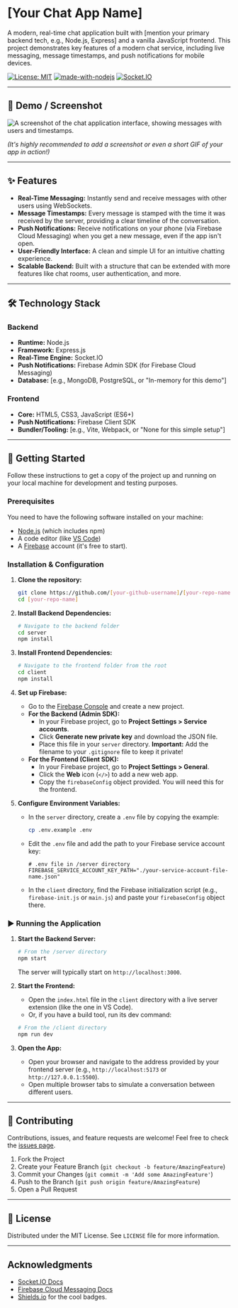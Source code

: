 # [Your Chat App Name]

A modern, real-time chat application built with [mention your primary backend tech, e.g., Node.js, Express] and a vanilla JavaScript frontend. This project demonstrates key features of a modern chat service, including live messaging, message timestamps, and push notifications for mobile devices.

[![License: MIT](https://img.shields.io/badge/License-MIT-yellow.svg)](https://opensource.org/licenses/MIT)
[![made-with-nodejs](https://img.shields.io/badge/Made%20with-Node.js-1f425f.svg)](https://nodejs.org)
[![Socket.IO](https://img.shields.io/badge/Socket.IO-v4-010101?logo=socket.io)](https://socket.io/)

---

## 📸 Demo / Screenshot

![A screenshot of the chat application interface, showing messages with users and timestamps.]([link/to/your/screenshot.png])

*(It's highly recommended to add a screenshot or even a short GIF of your app in action!)*

---

## ✨ Features

-   **Real-Time Messaging:** Instantly send and receive messages with other users using WebSockets.
-   **Message Timestamps:** Every message is stamped with the time it was received by the server, providing a clear timeline of the conversation.
-   **Push Notifications:** Receive notifications on your phone (via Firebase Cloud Messaging) when you get a new message, even if the app isn't open.
-   **User-Friendly Interface:** A clean and simple UI for an intuitive chatting experience.
-   **Scalable Backend:** Built with a structure that can be extended with more features like chat rooms, user authentication, and more.

---

## 🛠️ Technology Stack

### Backend
-   **Runtime:** Node.js
-   **Framework:** Express.js
-   **Real-Time Engine:** Socket.IO
-   **Push Notifications:** Firebase Admin SDK (for Firebase Cloud Messaging)
-   **Database:** [e.g., MongoDB, PostgreSQL, or "In-memory for this demo"]

### Frontend
-   **Core:** HTML5, CSS3, JavaScript (ES6+)
-   **Push Notifications:** Firebase Client SDK
-   **Bundler/Tooling:** [e.g., Vite, Webpack, or "None for this simple setup"]

---

## 🚀 Getting Started

Follow these instructions to get a copy of the project up and running on your local machine for development and testing purposes.

### Prerequisites

You need to have the following software installed on your machine:

-   [Node.js](https://nodejs.org/) (which includes npm)
-   A code editor (like [VS Code](https://code.visualstudio.com/))
-   A [Firebase](https://firebase.google.com/) account (it's free to start).

### Installation & Configuration

1.  **Clone the repository:**
    ```sh
    git clone https://github.com/[your-github-username]/[your-repo-name].git
    cd [your-repo-name]
    ```

2.  **Install Backend Dependencies:**
    ```sh
    # Navigate to the backend folder
    cd server
    npm install
    ```

3.  **Install Frontend Dependencies:**
    ```sh
    # Navigate to the frontend folder from the root
    cd client
    npm install
    ```

4.  **Set up Firebase:**
    -   Go to the [Firebase Console](https://console.firebase.google.com/) and create a new project.
    -   **For the Backend (Admin SDK):**
        -   In your Firebase project, go to **Project Settings > Service accounts**.
        -   Click **Generate new private key** and download the JSON file.
        -   Place this file in your `server` directory. **Important:** Add the filename to your `.gitignore` file to keep it private!
    -   **For the Frontend (Client SDK):**
        -   In your Firebase project, go to **Project Settings > General**.
        -   Click the **Web** icon (`</>`) to add a new web app.
        -   Copy the `firebaseConfig` object provided. You will need this for the frontend.

5.  **Configure Environment Variables:**
    -   In the `server` directory, create a `.env` file by copying the example:
        ```sh
        cp .env.example .env
        ```
    -   Edit the `.env` file and add the path to your Firebase service account key:
        ```
        # .env file in /server directory
        FIREBASE_SERVICE_ACCOUNT_KEY_PATH="./your-service-account-file-name.json"
        ```
    -   In the `client` directory, find the Firebase initialization script (e.g., `firebase-init.js` or `main.js`) and paste your `firebaseConfig` object there.

### ▶️ Running the Application

1.  **Start the Backend Server:**
    ```sh
    # From the /server directory
    npm start
    ```
    The server will typically start on `http://localhost:3000`.

2.  **Start the Frontend:**
    -   Open the `index.html` file in the `client` directory with a live server extension (like the one in VS Code).
    -   Or, if you have a build tool, run its dev command:
    ```sh
    # From the /client directory
    npm run dev
    ```

3.  **Open the App:**
    -   Open your browser and navigate to the address provided by your frontend server (e.g., `http://localhost:5173` or `http://127.0.0.1:5500`).
    -   Open multiple browser tabs to simulate a conversation between different users.

---

## 🤝 Contributing

Contributions, issues, and feature requests are welcome! Feel free to check the [issues page](https://github.com/[your-github-username]/[your-repo-name]/issues).

1.  Fork the Project
2.  Create your Feature Branch (`git checkout -b feature/AmazingFeature`)
3.  Commit your Changes (`git commit -m 'Add some AmazingFeature'`)
4.  Push to the Branch (`git push origin feature/AmazingFeature`)
5.  Open a Pull Request

---

## 📝 License

Distributed under the MIT License. See `LICENSE` file for more information.

---

## Acknowledgments

-   [Socket.IO Docs](https://socket.io/docs/v4/)
-   [Firebase Cloud Messaging Docs](https://firebase.google.com/docs/cloud-messaging)
-   [Shields.io](https://shields.io) for the cool badges.
